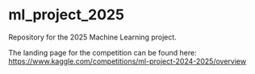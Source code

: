 # ml_project_2025
Repository for the 2025 Machine Learning project.

The landing page for the competition can be found here: https://www.kaggle.com/competitions/ml-project-2024-2025/overview
